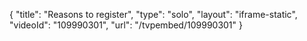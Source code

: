 {
    "title": "Reasons to register",
    "type": "solo",
    "layout": "iframe-static",
    "videoId": "109990301",
    "url": "\/tvpembed\/109990301"
}